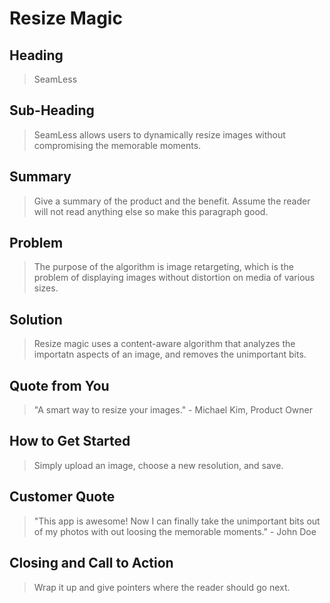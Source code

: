# Resize Magic #

<!-- 
> This material was originally posted [here](http://www.quora.com/What-is-Amazons-approach-to-product-development-and-product-management). It is reproduced here for posterities sake.

There is an approach called "working backwards" that is widely used at Amazon. They work backwards from the customer, rather than starting with an idea for a product and trying to bolt customers onto it. While working backwards can be applied to any specific product decision, using this approach is especially important when developing new products or features.

For new initiatives a product manager typically starts by writing an internal press release announcing the finished product. The target audience for the press release is the new/updated product's customers, which can be retail customers or internal users of a tool or technology. Internal press releases are centered around the customer problem, how current solutions (internal or external) fail, and how the new product will blow away existing solutions.

If the benefits listed don't sound very interesting or exciting to customers, then perhaps they're not (and shouldn't be built). Instead, the product manager should keep iterating on the press release until they've come up with benefits that actually sound like benefits. Iterating on a press release is a lot less expensive than iterating on the product itself (and quicker!).

If the press release is more than a page and a half, it is probably too long. Keep it simple. 3-4 sentences for most paragraphs. Cut out the fat. Don't make it into a spec. You can accompany the press release with a FAQ that answers all of the other business or execution questions so the press release can stay focused on what the customer gets. My rule of thumb is that if the press release is hard to write, then the product is probably going to suck. Keep working at it until the outline for each paragraph flows. 

Oh, and I also like to write press-releases in what I call "Oprah-speak" for mainstream consumer products. Imagine you're sitting on Oprah's couch and have just explained the product to her, and then you listen as she explains it to her audience. That's "Oprah-speak", not "Geek-speak".

Once the project moves into development, the press release can be used as a touchstone; a guiding light. The product team can ask themselves, "Are we building what is in the press release?" If they find they're spending time building things that aren't in the press release (overbuilding), they need to ask themselves why. This keeps product development focused on achieving the customer benefits and not building extraneous stuff that takes longer to build, takes resources to maintain, and doesn't provide real customer benefit (at least not enough to warrant inclusion in the press release).
 -->
 
## Heading ##
  > SeamLess

## Sub-Heading ##
  > SeamLess allows users to dynamically resize images without 
  compromising the memorable moments.
  
## Summary ##
  > Give a summary of the product and the benefit. Assume the reader will not read anything else so make this paragraph good.

## Problem ##
  > The purpose of the algorithm is image retargeting, which is the problem of displaying images without distortion on media of various sizes.
  
## Solution ##
  > Resize magic uses a content-aware algorithm that analyzes the importatn aspects of an image, and removes the unimportant bits. 

## Quote from You ##
  > "A smart way to resize your images." - Michael Kim, Product Owner

## How to Get Started ##
  > Simply upload an image, choose a new resolution, and save.

## Customer Quote ##
  > "This app is awesome! Now I can finally take the unimportant bits out of my photos with out loosing the memorable moments." - John Doe

## Closing and Call to Action ##
  > Wrap it up and give pointers where the reader should go next.
